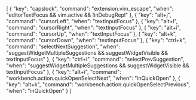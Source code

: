 [
  {
    "key": "capslock",
    "command": "extension.vim_escape",
    "when": "editorTextFocus && vim.active && !inDebugRepl"
  },
  {
    "key": "alt+j",
    "command": "cursorLeft",
    "when": "textInputFocus"
  },
  {
    "key": "alt+l",
    "command": "cursorRight",
    "when": "textInputFocus"
  },
  {
    "key": "alt+i",
    "command": "cursorUp",
    "when": "textInputFocus"
  },
  {
    "key": "alt+k",
    "command": "cursorDown",
    "when": "textInputFocus"
  },
  {
    "key": "ctrl+k",
    "command": "selectNextSuggestion",
    "when": "suggestWidgetMultipleSuggestions && suggestWidgetVisible && textInputFocus"
  },
  {
    "key": "ctrl+i",
    "command": "selectPrevSuggestion",
    "when": "suggestWidgetMultipleSuggestions && suggestWidgetVisible && textInputFocus"
  },
  {
    "key": "alt+i",
    "command": "workbench.action.quickOpenSelectNext",
    "when": "inQuickOpen"
  },
  {
    "key": "alt+k",
    "command": "workbench.action.quickOpenSelectPrevious",
    "when": "inQuickOpen"
  }
]

